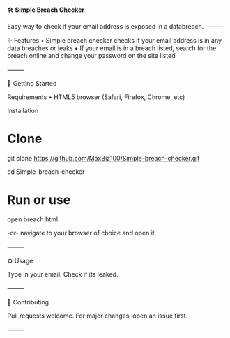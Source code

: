 

🛠️ **Simple Breach Checker**

Easy way to check if your email address is exposed in a databreach.
⸻

✨ Features
	•	Simple breach checker checks if your email address is in any data breaches or leaks
	•	If your email is in a breach listed, search for the breach online and change your password on the site listed

⸻

🚀 Getting Started

Requirements
	•	HTML5 browser (Safari, Firefox, Chrome, etc)

Installation

# Clone
git clone https://github.com/MaxBiz100/Simple-breach-checker.git

cd Simple-breach-checker
# Run or use
open breach.html

-or- navigate to your browser of choice and open it

⸻

⚙️ Usage

Type in your email. Check if its leaked.

⸻

🤝 Contributing

Pull requests welcome. For major changes, open an issue first.

⸻
